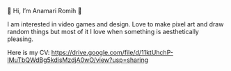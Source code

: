 👋 Hi, I’m Anamari Romih 👋

I am interested in video games and design. Love to make pixel art and draw random things but most of it I love when something is aesthetically pleasing. 

Here is my CV: https://drive.google.com/file/d/11ktUhchP-lMuTbQWdBg5kdisMzdjA0wO/view?usp=sharing
<!---
AnamariR/AnamariR is a ✨ special ✨ repository because its `README.md` (this file) appears on your GitHub profile.
You can click the Preview link to take a look at your changes.
--->

